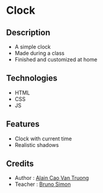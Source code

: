 # Clock

## Description

- A simple clock
- Made during a class
- Finished and customized at home

## Technologies

- HTML
- CSS
- JS

## Features

- Clock with current time
- Realistic shadows

## Credits

- Author : [Alain Cao Van Truong](https://github.com/KamenSentai)
- Teacher : [Bruno Simon](https://github.com/brunosimon)